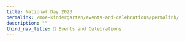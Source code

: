 ```yaml
---
title: National Day 2023
permalink: /moe-kindergarten/events-and-celebrations/permalink/
description: ""
third_nav_title: 🎉 Events and Celebrations
---
```

